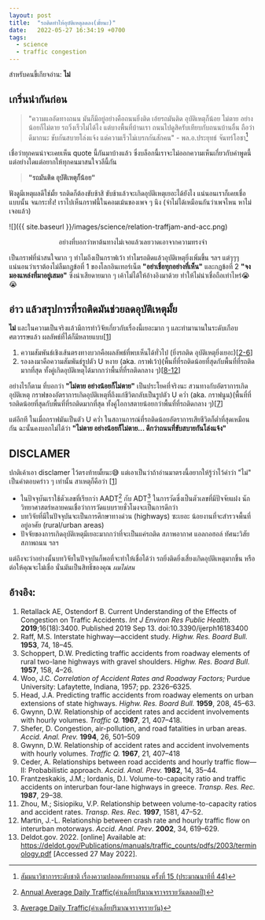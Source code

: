 ```yaml
---
layout: post
title:  "รถติดทำให้อุบัติเหตุลดลง(มั้ยนะ)"
date:   2022-05-27 16:34:19 +0700
tags: 
  - science
  - traffic congestion
---
```


สำหรับคนขี้เกียจอ่าน: **ไม่**

## เกริ่นนำกันก่อน

> "ความแออัดทางถนน มันก็มีอยู่อย่างคือถนนยิ่งติด เอ้ยรถมันติด อุบัติเหตุก็น้อย ไม่ตาย อย่างน้อยก็ไม่ตาย รถวิ่งเร็วไม่ได้ไง แต่บางพื้นที่บ้านเรา ถนนไปดูสิครับเทียบกับถนนบ้านอื่น ถือว่าดีมากนะ ขับกันสบายโล่งแจ้ง แต่ความเร็วไม่เบรกกันสักคน" - พล.อ.ประยุทธ์ จันทร์โอชา[^1]

เชื่อว่าทุกคนน่าจะเคยเห็น quote นี้กันมาบ้างแล้ว
ซึ่งบล็อกนี้เราจะไม่ออกความเห็นเกี่ยวกับคำพูดนี้แต่อย่างใดแต่อยากให้ทุกคนมาสนใจวลีนี้กัน

> **"รถมันติด อุบัติเหตุก็น้อย"** 

ฟังดูมีเหตุผลดีใช่มั้ย รถติดก็ต้องขับช้าสิ ขับช้าแล้วจะเกิดอุบัติเหตุเยอะได้ยังไง
แน่นอนเราก็เคยเชื่อแบบนั้น จนกระทั่ง! เราไปเห็นกราฟนี้ในคอมเม้นของเพจ ๆ นึง (จำไม่ได้เหมือนกันว่าเพจไหน หาไม่เจอแล้ว)

![]({{ site.baseurl }}/images/science/relation-traffjam-and-acc.png)
<p align="center">อย่างที่บอกว่าหาต้นทางไม่เจอแล้วเลยวาดเอาจากความทรงจำ</p>

เป็นกราฟที่น่าสนใจมาก ๆ ทำไมถึงเป็นกราฟเว้า ทำไมรถติดแล้วอุบัติเหตุยิ่งเพิ่มขึ้น ฯลฯ แต่ๆๆๆ แน่นอนว่าเราต้องไม่ลืมกฏข้อที่ 1 ของโลกอินเทอร์เน็ต **"อย่าเชื่อทุกอย่างที่เห็น"** และกฏข้อที่ 2 **"จงมองแหล่งที่มาอยู่เสมอ"** ซึ่งน่าเสียดายมาก ๆ เค้าไม่ได้ให้อ้างอิงมาด้วย ทำให้ไม่น่าเชื่อถือเท่าไหร่😭😭

## อ่าว แล้วสรุปการที่รถติดมันช่วยลดอุบัติเหตุมั้ย

**ไม่** และในความเป็นจริงแล้วมีการทำวิจัยเกี่ยวกับเรื่องนี้เยอะมาก ๆ และทำมานานในระดับเกือบศตวรรษแล้ว ผลลัพธ์ที่ได้ก็มีหลายแบบ[[1](#อ้างอิง)] 

1. ความสัมพันธ์เชิงเส้นตรงทางบวกคือผลลัพธ์ที่พบเห็นได้ทั่วไป (ยิ่งรถติด อุบัติเหตุยิ่งเยอะ)[[2-6](#อ้างอิง)] 
1. รองลงมาคือความสัมพันธ์รูปตัว U หงาย (aka. กราฟเว้า)(พื้นที่ที่รถติดน้อยที่สุดกับพื้นที่ที่รถติดมากที่สุด ทั้งคู่เกิดอุบัติเหตุได้มากกว่าพื้นที่ที่รถติดกลาง ๆ)[[8-12](#อ้างอิง)] 

อย่างไรก็ตาม ที่บอกว่า **"ไม่ตาย อย่างน้อยก็ไม่ตาย"** เป็นประโยคที่จริงนะ สวนทางกับอัตราการเกิดอุบัติเหตุ กราฟของอัตราการเกิดอุบัติเหตุที่ถึงแก่ชีวิตกลับเป็นรูปตัว U คว่ำ (aka. กราฟนูน)(พื้นที่ที่รถติดน้อยที่สุดกับพื้นที่ที่รถติดมากที่สุด ทั้งคู่โอกาสตายน้อยกว่าพื้นที่ที่รถติดกลาง ๆ)[[7](#อ้างอิง)] 

แต่อีกที ในเมื่อกราฟมันเป็นตัว U คว่ำ ในสถานการณ์ที่รถติดน้อยอัตราการเสียชีวิตก็ต่ำที่สุดเหมือนกัน ฉะนั้นคงบอกไม่ได้ว่า **"ไม่ตาย อย่างน้อยก็ไม่ตาย... ดีกว่าถนนที่ขับสบายกันโล่งแจ้ง"**

## DISCLAMER

ปกติเค้าเอา disclamer ไว้ตรงท้ายมั้ยนะ😅 แต่เอาเป็นว่าถ้าอ่านมาตรงนี้อยากให้รู้ว่าไว้คำว่า "ไม่" เป็นคำตอบคร่าว ๆ เท่านั้น สาเหตุก็คือว่า [[1](#อ้างอิง)]

* ในปัจจุบันเราใช้ตัวเลขที่เรียกว่า AADT[^2] กับ ADT[^3] ในการวัดซึ่งเป็นตัวเลขที่มีปัจจัยแฝง นักวิทยาศาสตร์หลายคนเชื่อว่าการวัดแบบรายชั่วโมงจะเป็นการดีกว่า
* บทวิจัยที่มีในปัจจุบันจะเป็นการศึกษาทางด่วน (highways) ซะเยอะ น้อยงานที่จะสำรวจพื้นที่อยู่อาศัย (rural/urban areas)
* ปัจจัยของการเกิดอุบัติเหตุมีเยอะมากกว่าที่จะเป็นแค่รถติด สภาพอากาศ แอลกอฮอล์ ทัศนะวิสัย สภาพถนน ฯลฯ

แต่ถึงจะว่าอย่างนั้นบทวิจัยในปัจจุบันก็พอที่จะทำให้เชื่อได้ว่า รถยิ่งติดยิ่งเสี่ยงเกิดอุบัติเหตุมากขึ้น
หรือต่อให้คุณจะไม่เชื่อ นั่นมันเป็นสิทธิ์ของคุณ *ผมไม่สน*

## อ้างอิง:

1. Retallack AE, Ostendorf B. Current Understanding of the Effects of Congestion on Traffic Accidents. *Int J Environ Res Public Health.* **2019**;16(18):3400. Published 2019 Sep 13. doi:10.3390/ijerph16183400
1. Raff, M.S. Interstate highway—accident study. *Highw. Res. Board Bull.* **1953**, 74, 18–45.
1. Schoppert, D.W. Predicting traffic accidents from roadway elements of rural two-lane highways with gravel shoulders. *Highw. Res. Board Bull.* **1957**, 158, 4–26.
1. Woo, J.C. *Correlation of Accident Rates and Roadway Factors;* Purdue University: Lafaytette, Indiana, 1957; pp. 2326–6325.
1. Head, J.A. Predicting traffic accidents from roadway elements on urban extensions of state highways. *Highw. Res. Board Bull.* **1959**, 208, 45–63.
1. Gwynn, D.W. Relationship of accident rates and accident involvements with hourly volumes. *Traffic Q.* **1967**, 21, 407–418.
1. Shefer, D. Congestion, air-pollution, and road fatalities in urban areas. *Accid. Anal. Prev.* **1994**, 26, 501–509
1. Gwynn, D.W. Relationship of accident rates and accident involvements with hourly volumes. *Traffic Q.* **1967**, 21, 407–418
1. Ceder, A. Relationships between road accidents and hourly traffic flow—II: Probabilistic approach. *Accid. Anal. Prev.* **1982**, 14, 35–44.
1. Frantzeskakis, J.M.; Iordanis, D.I. Volume-to-capacity ratio and traffic accidents on interurban four-lane highways in greece. *Transp. Res. Rec.* **1987**, 29–38.
1. Zhou, M.; Sisiopiku, V.P. Relationship between volume-to-capacity ratios and accident rates. *Transp. Res. Rec.* **1997**, 1581, 47–52.
1. Martin, J.-L. Relationship between crash rate and hourly traffic flow on interurban motorways. *Accid. Anal. Prev*. **2002**, 34, 619–629.
1. Deldot.gov. 2022. [online] Available at: <https://deldot.gov/Publications/manuals/traffic_counts/pdfs/2003/terminology.pdf> [Accessed 27 May 2022].

[^1]: <a href="https://www.facebook.com/RoadsafetygroupThailand/videos/561913685548613/" target="_blank">สัมมนาวิชาการระดับชาติ เรื่องความปลอดภัยทางถนน ครั้งที่ 15 (ประมาณนาทีที่ 44)</a>
[^2]: <a href="https://deldot.gov/Publications/manuals/traffic_counts/pdfs/2003/terminology.pdf" target="_blank">Annual Average Daily Traffic(ค่าเฉลี่ยปริมาณจราจรรายวันตลอดปี)</a>
[^3]: <a href="https://deldot.gov/Publications/manuals/traffic_counts/pdfs/2003/terminology.pdf" target="_blank">Average Daily Traffic(ค่าเฉลี่ยปริมาณจราจรรายวัน)</a>